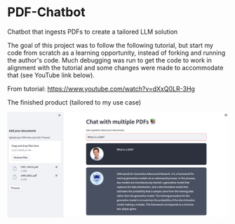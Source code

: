 # PDF-Chatbot
Chatbot that ingests PDFs to create a tailored LLM solution

The goal of this project was to follow the following tutorial, but start my code from scratch as a learning opportunity, instead of forking and running the author's code. Much debugging was run to get the code to work in alignment with the tutorial and some changes were made to accommodate that (see YouTube link below).

From tutorial: https://www.youtube.com/watch?v=dXxQ0LR-3Hg

The finished product (tailored to my use case)

![Alt text](app_image.png)

